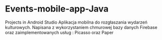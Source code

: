 # Events-mobile-app-Java
Projects in Android Studio 
Aplikacja mobilna do rozgłaszania wydarzeń kulturowych.
Napisana z wykorzystaniem chmurowej bazy danych Firebase oraz zaimplementowanych usług : Picasso oraz Paper
